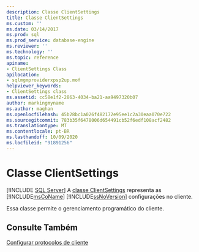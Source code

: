 ```yaml
---
description: Classe ClientSettings
title: Classe ClientSettings
ms.custom: ''
ms.date: 03/14/2017
ms.prod: sql
ms.prod_service: database-engine
ms.reviewer: ''
ms.technology: ''
ms.topic: reference
apiname:
- ClientSettings Class
apilocation:
- sqlmgmproviderxpsp2up.mof
helpviewer_keywords:
- ClientSettings class
ms.assetid: cc58e1f2-2863-4034-ba21-aa9497320b07
author: markingmyname
ms.author: maghan
ms.openlocfilehash: 45b28bc1a026f482172e95ee1c2a30eaa070e722
ms.sourcegitcommit: 783b35f6478006d654491cb52f6edf108acf2482
ms.translationtype: MT
ms.contentlocale: pt-BR
ms.lasthandoff: 10/09/2020
ms.locfileid: "91891256"
---
```

# <a name="clientsettings-class"></a>Classe ClientSettings
[!INCLUDE [SQL Server](../../includes/applies-to-version/sqlserver.md)]
  A [classe ClientSettings](../../relational-databases/wmi-provider-configuration-classes/clientsettings-class.md) representa as [!INCLUDE[msCoName](../../includes/msconame-md.md)] [!INCLUDE[ssNoVersion](../../includes/ssnoversion-md.md)] configurações no cliente.  
  
 Essa classe permite o gerenciamento programático do cliente.  
  
## <a name="see-also"></a>Consulte Também  
 [Configurar protocolos de cliente](../../database-engine/configure-windows/configure-client-protocols.md)  
  
